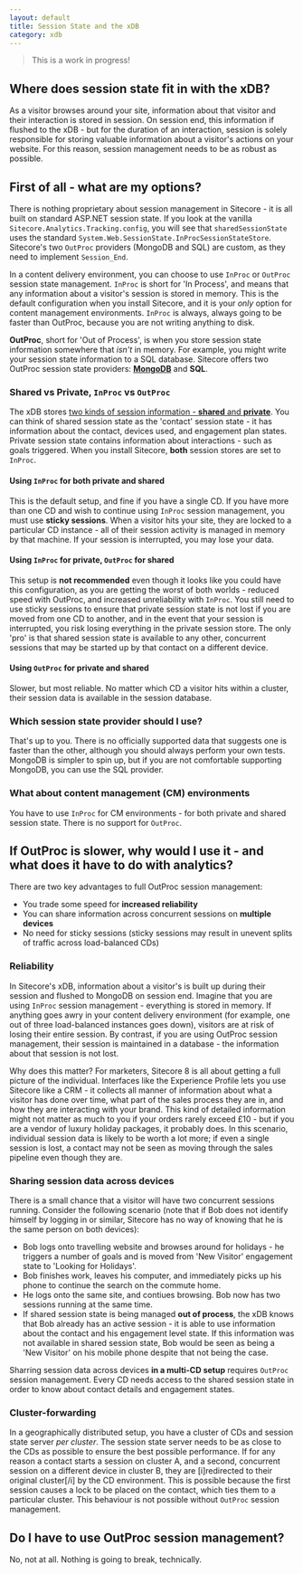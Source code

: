 ```yaml
---
layout: default
title: Session State and the xDB
category: xdb
---
```


> This is a work in progress! 

## Where does session state fit in with the xDB?

As a visitor browses around your site, information about that visitor and their interaction is stored in session. On session end, this information if flushed to the xDB - but for the duration of an interaction, session is solely responsible for storing valuable information about a visitor's actions on your website. For this reason, session management needs to be as robust as possible.

## First of all - what are my options?

There is nothing proprietary about session management in Sitecore - it is all built on standard ASP.NET session state. If you look at the vanilla `Sitecore.Analytics.Tracking.config`, you will see that `sharedSessionState` uses the standard `System.Web.SessionState.InProcSessionStateStore`. Sitecore's two `OutProc` providers (MongoDB and SQL) are custom, as they need to implement `Session_End`.

In a content delivery environment, you can choose to use `InProc` or `OutProc` session state management. `InProc` is short for 'In Process', and means that any information about a visitor's session is stored in memory. This is the default configuration when you install Sitecore, and it is your *only* option for content management environments. `InProc` is always, always going to be faster than OutProc, because you are not writing anything to disk.

**OutProc**, short for 'Out of Process', is when you store session state information somewhere that *isn't* in memory. For example, you might write your session state information to a SQL database. Sitecore offers two OutProc session state providers: [**MongoDB**]() and **SQL**.

### Shared vs Private, `InProc` vs `OutProc`

The xDB stores [two kinds of session information - **shared** and **private**](https://doc.sitecore.net/products/sitecore%20experience%20platform/xdb%20configuration/session%20state). You can think of shared session state as the 'contact' session state - it has information about the contact, devices used, and engagement plan states. Private session state contains information about interactions - such as goals triggered. When you install Sitecore, **both** session stores are set to `InProc`.

#### Using `InProc` for both private and shared

This is the default setup, and fine if you have a single CD. If you have more than one CD and wish to continue using `InProc` session management, you must use **sticky sessions**. When a visitor hits your site, they are locked to a particular CD instance - all of their session activity is managed in memory by that machine. If your session is interrupted, you may lose your data.

#### Using `InProc` for private, `OutProc` for shared

This setup is **not recommended** even though it looks like you could have this configuration, as you are getting the worst of both worlds - reduced speed with OutProc, and increased unreliability with `InProc`. You still need to use sticky sessions to ensure that private session state is not lost if you are moved from one CD to another, and in the event that your session is interrupted, you risk losing everything in the private session store. The only 'pro' is that shared session state is available to any other, concurrent sessions that may be started up by that contact on a different device.

#### Using `OutProc` for private and shared

Slower, but most reliable. No matter which CD a visitor hits within a cluster, their session data is available in the session database.

### Which session state provider should I use?

That's up to you. There is no officially supported data that suggests one is faster than the other, although you should always perform your own tests. MongoDB is simpler to spin up, but if you are not comfortable supporting MongoDB, you can use the SQL provider.

### What about content management (CM) environments

You have to use `InProc` for CM environments - for both private and shared session state. There is no support for `OutProc`.

## If OutProc is slower, why would I use it - and what does it have to do with analytics? 

There are two key advantages to full OutProc session management:

* You trade some speed for **increased reliability**
* You can share information across concurrent sessions on **multiple devices**
* No need for sticky sessions (sticky sessions may result in unevent splits of traffic across load-balanced CDs)

### Reliability

In Sitecore's xDB, information about a visitor's is built up during their session and flushed to MongoDB on session end. Imagine that you are using `InProc` session management - everything is stored in memory. If anything goes awry in your content delivery environment (for example, one out of three load-balanced instances goes down), visitors are at risk of losing their entire session. By contrast, if you are using OutProc session management, their session is maintained in a database - the information about that session is not lost.

Why does this matter? For marketers, Sitecore 8 is all about getting a full picture of the individual. Interfaces like the Experience Profile lets you use Sitecore like a CRM - it collects all manner of information about what a visitor has done over time, what part of the sales process they are in, and how they are interacting with your brand. This kind of detailed information might not matter as much to you if your orders rarely exceed £10 - but if you are a vendor of luxury holiday packages, it probably does. In this scenario, individual session data is likely to be worth a lot more; if even a single session is lost, a contact may not be seen as moving through the sales pipeline even though they are.

### Sharing session data across devices

There is a small chance that a visitor will have two concurrent sessions running. Consider the following scenario (note that if Bob does not identify himself by logging in or similar, Sitecore has no way of knowing that he is the same person on both devices):

* Bob logs onto travelling website and browses around for holidays - he triggers a number of goals and is moved from 'New Visitor' engagement state to 'Looking for Holidays'.
* Bob finishes work, leaves his computer, and immediately picks up his phone to continue the search on the commute home.
* He logs onto the same site, and contiues browsing. Bob now has two sessions running at the same time.
* If shared session state is being managed **out of process**, the xDB knows that Bob already has an active session - it is able to use information about the contact and his engagement level state. If this information was not available in shared session state, Bob would be seen as being a 'New Visitor' on his mobile phone despite that not being the case.


Sharring session data across devices **in a multi-CD setup** requires `OutProc` session management. Every CD needs access to the shared session state in order to know about contact details and engagement states.

### Cluster-forwarding 

In a geographically distributed setup, you have a cluster of CDs and session state server *per cluster*. The session state server needs to be as close to the CDs as possible to ensure the best possible performance. If for any reason a contact starts a session on cluster A, and a second, concurrent session on a different device in cluster B, they are [i]redirected to their original cluster[/i] by the CD environment. This is possible because the first session causes a lock to be placed on the contact, which ties them to a particular cluster. This behaviour is not possible without `OutProc` session management.

## Do I have to use OutProc session management?

No, not at all. Nothing is going to break, technically.